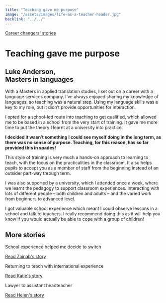 ```yaml
---
title: "Teaching gave me purpose"
image: "/assets/images/life-as-a-teacher-header.jpg"
backlink: "../../"
---
```


<div class="content-wrapper">
    <div class="content__right">
    </div>
    <div class="content__left">
        <div class="stories">
        <p>
            <a class="backlink backlink--top" href="/life-as-a-teacher/my-story-into-teaching/career-changers">Career changers' stories</a>
        </p>
            <h1>Teaching gave me purpose</h1>
            <div class="story-header">
                <div class="story-header__thumb" style="background-image:url('/assets/images/stories/stories-luke.jpg')"></div>
                <div class="story-header__label">
                    <h2>Luke Anderson, <br>Masters in languages</h2>
                </div>
            </div>
            <p class="prominent">
                With a Masters in applied translation studies, I set out on a career with a language services company. I’ve always enjoyed sharing my knowledge of languages, so teaching was a natural step. Using my language skills was a key to my role, but it didn’t provide opportunities for interaction.  
            </p>
            <p>
            I opted for a school-led route into teaching to get qualified, which allowed me to be based in a school from the very start of training. It gave me more time to put the theory I learnt at a university into practice.
            </p>
            <div>
                <div class="quote-block">
                    <span class="icon-quote"></span>
                    <strong class="quote-block__content">I decided it wasn’t something I could see myself doing in the long term, as there was no sense of purpose. Teaching, for this reason, has so far provided this in spades!<span class="icon-quote quote-close"></span></strong>
                </div>
               <p>
                  This style of training is very much a hands-on approach to learning to teach, with the focus on the practicalities in the classroom.  It also helps pupils to accept you as a member of staff from the beginning instead of an outsider part-way through term. 
                </p>
            </div>
            <p>
            I was also supported by a university, which I attended once a week, where we learnt the pedagogy to support classroom experiences.  Interacting with lots of different people – both children and adults – and the varied work from beginners to advanced level.
            </p>
            <p>
            I got valuable school experience which meant I could observe lessons in a school and talk to teachers. I really recommend doing this as it will help you know if you would actually be able to cope with a group of children!
            </p>
           </div>
    </div>
</div>

<div class="more-stories">
    <h2 class="more-stories_header strapline">More stories</h2>
    <div class="more-stories__thumbs">
        <div class="more-stories__thumbs__thumb">
            <a href="/life-as-a-teacher/my-story-into-teaching/career-changers/school-experience-helped-me-decide-to-switch">
                <div class="more-stories__thumbs__thumb__img" style="background-image:url('/assets/images/stories/stories-zainab.jpg')"></div>
            </a>
            <div class="more-stories__thumbs__thumb__content">
                <p>School experience helped me decide to switch</p>
                <a class="git-link" href="/life-as-a-teacher/my-story-into-teaching/career-changers/school-experience-helped-me-decide-to-switch">Read Zainab's story  <i class="fas fa-chevron-right"></i></a>
            </div>
        </div>
        <div class="more-stories__thumbs__thumb">
            <a href="/life-as-a-teacher/my-story-into-teaching/international-career-changers/returning-to-teaching-with-international-experience">
                <div class="more-stories__thumbs__thumb__img" style="background-image:url('/assets/images/stories/stories-katie.png')"></div>
            </a>
            <div class="more-stories__thumbs__thumb__content">
                <p>Returning to teach with international experience</p>
                <a class="git-link" href="/life-as-a-teacher/my-story-into-teaching/international-career-changers/returning-to-teaching-with-international-experience">Read Katie's story  <i class="fas fa-chevron-right"></i></a>
            </div>
        </div>
        <div class="more-stories__thumbs__thumb">
            <a href="/life-as-a-teacher/my-story-into-teaching/career-progression/lawyer-to-assistant-teacher">
                <div class="more-stories__thumbs__thumb__img" style="background-image:url('/assets/images/stories/stories-helen.jpg')"></div>
            </a>
            <div class="more-stories__thumbs__thumb__content">
                <p>Lawyer to assistant headteacher</p>
                <a class="git-link" href="/life-as-a-teacher/my-story-into-teaching/career-progression/lawyer-to-assistant-teacher">Read Helen's story <i class="fas fa-chevron-right"></i></a>
            </div>
        </div>
    </div>
</div>
